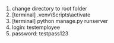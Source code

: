 1. change directory to root folder
2. [terminal] .venv\Scripts\activate
3. [terminal] python manage.py runserver
4. login: testemployee
5. password: testpass123
